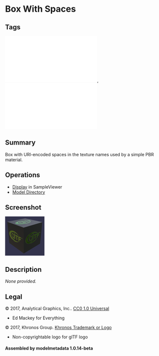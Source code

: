 # Box With Spaces

## Tags

![core](../../Models-core.md), ![testing](../../Models-testing.md)

## Summary

Box with URI-encoded spaces in the texture names used by a simple PBR material.

## Operations

* [Display](https://github.khronos.org/glTF-Sample-Viewer-Release/?model=https://raw.GithubUserContent.com/KhronosGroup/glTF-Sample-Assets/main/./Models/Box%20With%20Spaces/glTF/Box%20With%20Spaces.gltf) in SampleViewer
* [Model Directory](./)

## Screenshot

![screenshot](screenshot/screenshot.png)

## Description

_None provided._

## Legal

&copy; 2017, Analytical Graphics, Inc.. [CC0 1.0 Universal](https://creativecommons.org/publicdomain/zero/1.0/legalcode)

 - Ed Mackey for Everything

&copy; 2017, Khronos Group. [Khronos Trademark or Logo]()

 - Non-copyrightable logo for glTF logo

#### Assembled by modelmetadata 1.0.14-beta